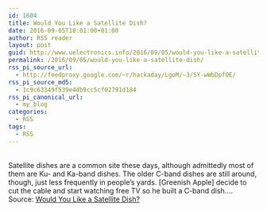 ```yaml
---
id: 1604
title: Would You Like a Satellite Dish?
date: 2016-09-05T18:01:00+01:00
author: RSS reader
layout: post
guid: http://www.uelectronics.info/2016/09/05/would-you-like-a-satellite-dish/
permalink: /2016/09/05/would-you-like-a-satellite-dish/
rss_pi_source_url:
  - http://feedproxy.google.com/~r/hackaday/LgoM/~3/SY-wWbDpfOE/
rss_pi_source_md5:
  - 1c9c63349f539e4db9cc5cf02791d184
rss_pi_canonical_url:
  - my_blog
categories:
  - RSS
tags:
  - RSS
---
```

&#013;  
Satellite dishes are a common site these days, although admittedly most of them are Ku- and Ka-band dishes. The older C-band dishes are still around, though, just less frequently in people’s yards. [Greenish Apple] decide to cut the cable and start watching free TV so he built a C-band dish.…&#013;  
Source: <a href="http://feedproxy.google.com/~r/hackaday/LgoM/~3/SY-wWbDpfOE/" target="_blank">Would You Like a Satellite Dish?</a>